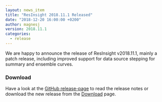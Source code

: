 ```yaml
---
layout: news_item
title: "ResInsight 2018.11.1 Released"
date: "2018-12-20 16:00:00 +0200"
author: magnesj
version: 2018.11.1
categories: 
  - release
---
```

We are happy to announce the release of ResInsight v2018.11.1, mainly a patch release, including improved support for data source stepping for summary and ensemble curves.

### Download
Have a look at the [GitHub release-page](https://github.com/OPM/ResInsight/releases) to read the release notes 
or download the new release from the [Download]({{site.baseurl}}/project/download) page.
